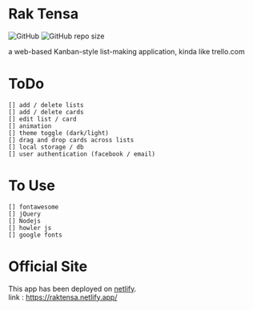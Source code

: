 # Rak Tensa 
![GitHub](https://img.shields.io/github/license/aymkh/rakTensa?style=for-the-badge)
![GitHub repo size](https://img.shields.io/github/repo-size/aymkh/rakTensa?style=for-the-badge)  

a web-based Kanban-style list-making application, kinda like trello.com

# ToDo  

    [] add / delete lists  
    [] add / delete cards  
    [] edit list / card  
    [] animation   
    [] theme toggle (dark/light) 
    [] drag and drop cards across lists
    [] local storage / db        
    [] user authentication (facebook / email)
    
# To Use
    [] fontawesome   
    [] jQuery  
    [] Nodejs
    [] howler js  
    [] google fonts  
    
# Official Site  
This app has been deployed on [netlify](https://www.netlify.com/).  
link : https://raktensa.netlify.app/


